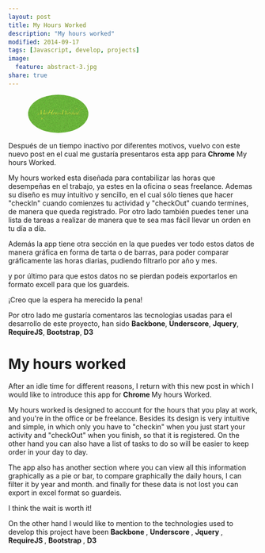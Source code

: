 ```yaml
---
layout: post
title: My Hours Worked
description: "My hours worked"
modified: 2014-09-17
tags: [Javascript, develop, projects]
image:
  feature: abstract-3.jpg
share: true
---
```




<div style="width:40%" class="pull-right">
	<a href="https://chrome.google.com/webstore/detail/my-hours-worked/hmdieaemabodhgalghfkclcmbmbbgbac?utm_source=chrome-ntp-icon">
		<figure  class="">
				<img style="border-radius:50%;" src="/images/logo440x280.png" alt="">
		</figure>
	</a>
</div>

<p>
 Después de un tiempo inactivo por diferentes motivos, vuelvo con este nuevo post en el cual me gustaría presentaros esta app para <strong>Chrome</strong> My hours Worked. 

 My hours worked esta diseñada para contabilizar las horas que desempeñas en el trabajo, ya estes en la oficina o seas freelance. Ademas su diseño es muy intuitivo y sencillo, en el cual sólo tienes que hacer "checkIn" cuando comienzes tu actividad y "checkOut" cuando termines, de manera que queda registrado. Por otro lado también puedes tener una lista de tareas a realizar de manera que te sea mas fácil llevar un orden en tu día a día.
</p>

<p>
 Además la app tiene otra sección en la que puedes ver todo estos datos de manera gráfica en forma de tarta o de barras, para poder comparar gráficamente las horas diarias, pudiendo filtrarlo por año y mes. 

 y por último para que estos datos no se pierdan podeis exportarlos en formato excell para que los guardeis. 

 ¡Creo que la espera ha merecido la pena!
</p>


<p>
   Por otro lado me gustaría comentaros las tecnologias usadas para el desarrollo de este proyecto, han sido <strong>Backbone</strong>, <strong>Underscore</strong>, <strong>Jquery</strong>, <strong>RequireJS</strong>, <strong>Bootstrap</strong>, <strong>D3</strong>
</p>



<h1> My hours worked</h1>


 After an idle time for different reasons, I return with this new post in which I would like to introduce this app for <strong> Chrome </strong> My hours Worked.

 My hours worked is designed to account for the hours that you play at work, and you're in the office or be freelance. Besides its design is very intuitive and simple, in which only you have to "checkin" when you just start your activity and "checkOut" when you finish, so that it is registered. On the other hand you can also have a list of tasks to do so will be easier to keep order in your day to day.

The app also has another section where you can view all this information graphically as a pie or bar, to compare graphically the daily hours, I can filter it by year and month.
and finally for these data is not lost you can export in excel format so guardeis.

I think the wait is worth it!

On the other hand I would like to mention to the technologies used to develop this project have been <strong> Backbone </strong>, <strong> Underscore </strong>, <strong> Jquery </strong>, <strong> RequireJS </strong>, <strong> Bootstrap </strong>, <strong> D3 </strong>